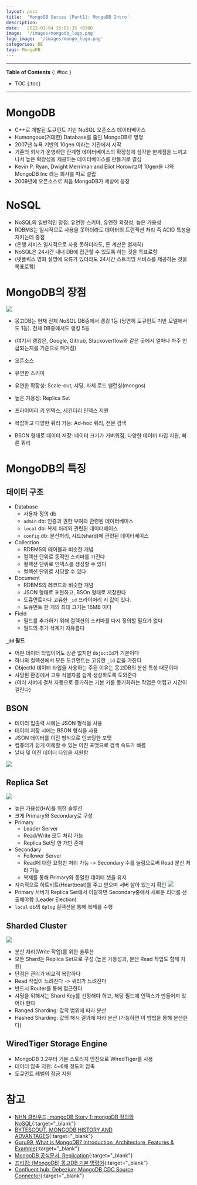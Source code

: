 ```yaml
---
layout: post
title:  'MongoDB Series [Part1]: MongoDB Intro'
description: 
date:   2022-01-04 15:01:35 +0300
image:  '/images/mongodb_logo.png'
logo_image:  '/images/mongo_logo.png'
categories: DE
tags: MongoDB
---
```


---
**Table of Contents**
{: #toc }
*  TOC
{:toc}

---

# MongoDB

- C++로 개발된 도큐먼트 기반 NoSQL 오픈소스 데이터베이스
- Humongous(거대한) Database를 줄인 MongoDB로 명명
- 2007년 뉴욕 기반의 10gen 이라는 기관에서 시작
- 기존의 회사가 운영하던 관계형 데이터베이스의 확장성에 심각한 한계점을 느끼고 나서 높은 확장성을 제공하는 데이터베이스를 만들기로 결심
- Kevin P. Ryan, Dwight Merriman and Eliot Horowitz이 10gen을 나와 MongoDB Inc 라는 회사를 따로 설립
- 2009년에 오픈소스로 처음 MongoDB가 세상에 등장

# NoSQL

- NoSQL의 일반적인 장점: 유연한 스키마, 유연한 확장성, 높은 가용성
- RDBMS는 일시적으로 사용을 못하더라도 데이터의 트랜잭션 처리 즉 ACID 특성을 지키는데 중점
- (은행 서비스 일시적으로 사용 못하더라도, 돈 계산은 철저히)
- NoSQL은 24시간 내내 DB에 접근할 수 있도록 하는 것을 목표로함
- (넷플릭스 영화 설명에 오류가 있더라도 24시간 스트리밍 서비스를 제공하는 것을 목표로함)


# MongoDB의 장점

![](/images/mongo_rank.png)

- 몽고DB는 현재 전체 NoSQL DB중에서 랭킹 1등 (당연히 도큐먼트 기반 모델에서도 1등). 전체 DB중에서도 랭킹 5등
- (여기서 랭킹은, Google, Github, Stackoverflow와 같은 곳에서 얼마나 자주 언급되는지를 기준으로 매겨짐)

- 오픈소스
- 유연한 스키마
- 유연한 확장성: Scale-out, 샤딩, 자체 로드 밸런싱(mongos)
- 높은 가용성: Replica Set
- 프라이머리 키 인덱스, 세컨더리 인덱스 지원
- 복잡하고 다양한 쿼리 가능: Ad-hoc 쿼리, 전문 검색
- BSON 형태로 데이터 저장: 데이터 크기가 가벼워짐, 다양한 데이터 타입 지원, 빠른 쿼리

# MongoDB의 특징

## 데이터 구조

- Database
  - 사용자 정의 db
  - `admin` db: 인증과 권한 부여와 관련된 데이터베이스
  - `local` db: 복제 처리와 관련된 데이터베이스
  - `config` db: 분산처리, 샤드(shard)에 관련된 데이터베이스
- Collection
  - RDBMS의 테이블과 비슷한 개념
  - 컬렉션 단위로 동적인 스키마를 가진다
  - 컬렉션 단위로 인덱스를 생성할 수 있다
  - 컬렉션 단위로 샤딩할 수 있다
- Document
  - RDBMS의 레코드와 비슷한 개념
  - JSON 형태로 표현하고, BSOn 형태로 저장한다
  - 도큐먼트마다 고유한 `_id` 프라이머리 키 값이 있다.
  - 도큐먼트 한 개의 최대 크기는 16MB 이다
- Field
  - 필드를 추가하기 위해 컬렉션의 스키마를 다시 정의할 필요가 없다
  - 필드의 추가 삭제가 자유롭다

**`_id` 필드**  

- 어떤 데이터 타입이어도 상관 없지만 `ObjectId`가 기본이다
- 하나의 컬렉션에서 모든 도큐먼트는 고유한 `_id` 값을 가진다
- ObjectId 데이터 타입을 사용하는 주된 이유는 몽고DB의 분산 특성 때문이다
- 샤딩된 환경에서 고유 식별자를 쉽게 생성하도록 도와준다
- (여러 서버에 걸쳐 자동으로 증가하는 기본 키를 동기화하는 작업은 어렵고 시간이 걸린다)


## BSON

- 데이터 입출력 시에는 JSON 형식을 사용
- 데이터 저장 시에는 BSON 형식을 사용
- JSON 데이터를 이진 형식으로 인코딩한 포맷
- 컴퓨터가 쉽게 이해할 수 있는 이진 포맷으로 검색 속도가 빠름
- 날짜 및 이진 데이터 타입을 지원함

![](/images/json_bson_2.png)

## Replica Set

![](/images/replica_set_1.png)

- 높은 가용성(HA)를 위한 솔루션
- 크게 Primary와 Secondary로 구성
- Primary
  - Leader Server
  - Read/Write 모두 처리 가능
  - Replica Set당 한 개만 존재
- Secondary
  - Follower Server
  - Read에 대한 요청만 처리 가능 -> Secondary 수를 늘림으로써 Read 분산 처리 가능
  - 복제를 통해 Primary와 동일한 데이터 셋을 유지
- 지속적으로 하트비트(Heartbeat)를 주고 받으며 서버 살아 있는지 확인
  ![](/images/replica_set_2.png)
- Primary 서버가 Replica Set에서 이탈하면 Secondary중에서 새로운 리더를 선출해야함 (Leader Election)
- `local` db의 `Oplog` 컬렉션을 통해 복제를 수행

## Sharded Cluster

![](/images/sharded_cluster.png)

- 분산 처리(Write 작업)를 위한 솔루션
- 모든 Shard는 Replica Set으로 구성 (높은 가용성과, 분산 Read 작업도 함께 지원)
- 단점은 관리가 비교적 복잡하다
- Read 작업이 느려진다 -> 쿼리가 느려진다
- 반드시 Router를 통해 접근한다
- 샤딩을 위해서는 Shard Key를 선정해야 하고, 해당 필드에 인덱스가 만들어져 있어야 한다
- Ranged Sharding: 값의 범위에 따라 분산
- Hashed Sharding: 값의 해시 결과에 따라 분산 (가능하면 이 방법을 통해 분산한다)

## WiredTiger Storage Engine

- MongoDB 3.2부터 기본 스토리지 엔진으로 WiredTiger를 사용
- 데이터 압축 지원: 4~6배 정도의 압축
- 도큐먼트 레벨의 잠금 지원

# 참고

- [NHN 클라우드, mongoDB Story 1: mongoDB 정의와 NoSQL](https://meetup.toast.com/posts/274){:target="_blank"}
- [BYTESCOUT, MONGODB HISTORY AND ADVANTAGES](https://bytescout.com/blog/2019/09/mongodb-history-and-advantages.html){:target="_blank"}
- [Guru99, What is MongoDB? Introduction, Architecture, Features & Example](https://www.guru99.com/what-is-mongodb.html){:target="_blank"}
- [MongoDB 공식문서, Replication](https://www.mongodb.com/docs/manual/replication/){:target="_blank"}
- [프리킴: [MongoDB] 몽고DB 기본 명령어](https://freekim.tistory.com/13){:target="_blank"}
- [Confluent hub: Debezium MongoDB CDC Source Connector](https://www.confluent.io/hub/debezium/debezium-connector-mongodb){:target="_blank"}